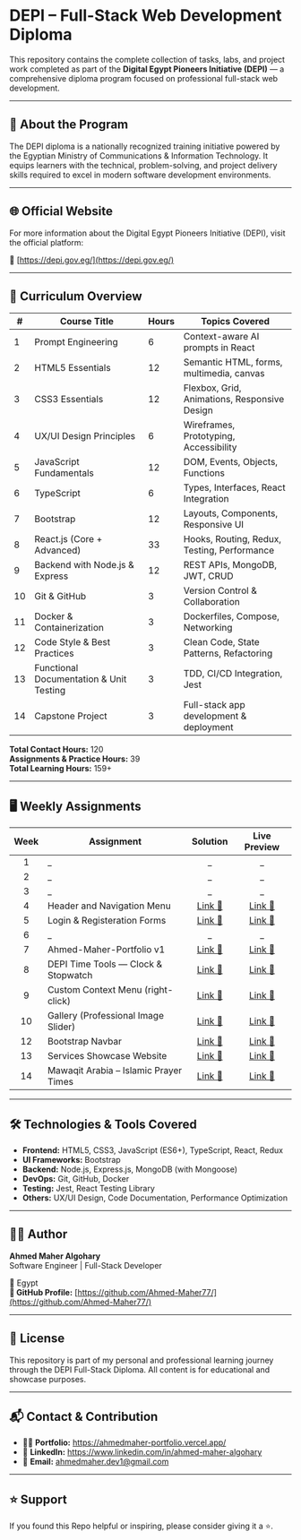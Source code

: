 # DEPI – Full-Stack Web Development Diploma

This repository contains the complete collection of tasks, labs, and project work completed as part of the **Digital Egypt Pioneers Initiative (DEPI)** — a comprehensive diploma program focused on professional full-stack web development.

---

## 🎯 About the Program

The DEPI diploma is a nationally recognized training initiative powered by the Egyptian Ministry of Communications & Information Technology. It equips learners with the technical, problem-solving, and project delivery skills required to excel in modern software development environments.

---

## 🌐 Official Website

For more information about the Digital Egypt Pioneers Initiative (DEPI), visit the official platform:

🔗 [https://depi.gov.eg/](https://depi.gov.eg/)

---

## 📘 Curriculum Overview

| #   | Course Title                               | Hours | Topics Covered |
|-----|--------------------------------------------|-------|----------------|
| 1   | Prompt Engineering                         | 6     | Context-aware AI prompts in React |
| 2   | HTML5 Essentials                           | 12    | Semantic HTML, forms, multimedia, canvas |
| 3   | CSS3 Essentials                            | 12    | Flexbox, Grid, Animations, Responsive Design |
| 4   | UX/UI Design Principles                    | 6     | Wireframes, Prototyping, Accessibility |
| 5   | JavaScript Fundamentals                    | 12    | DOM, Events, Objects, Functions |
| 6   | TypeScript                                 | 6     | Types, Interfaces, React Integration |
| 7   | Bootstrap                                  | 12    | Layouts, Components, Responsive UI |
| 8   | React.js (Core + Advanced)                 | 33    | Hooks, Routing, Redux, Testing, Performance |
| 9   | Backend with Node.js & Express             | 12    | REST APIs, MongoDB, JWT, CRUD |
| 10  | Git & GitHub                               | 3     | Version Control & Collaboration |
| 11  | Docker & Containerization                  | 3     | Dockerfiles, Compose, Networking |
| 12  | Code Style & Best Practices                | 3     | Clean Code, State Patterns, Refactoring |
| 13  | Functional Documentation & Unit Testing    | 3     | TDD, CI/CD Integration, Jest |
| 14  | Capstone Project                           | 3     | Full-stack app development & deployment |

**Total Contact Hours:** 120  
**Assignments & Practice Hours:** 39  
**Total Learning Hours:** 159+

---

## 🖥️ Weekly Assignments

| Week | Assignment | Solution | Live Preview |
|:----:|----------|:--------:|:------------:|
| 1   | _                         | _     | _ |
| 2   | _                           | _    | _ |
| 3   | _                            | _    | _ |
| 4   | Header and Navigation Menu                    | [Link 🔗](https://github.com/Ahmed-Maher77/DEPI-Assignments___Full-Stack-Web-Development/tree/main/Week-4%20-%20Header%20and%20Navigation%20Menu)     | [Link 🔗](https://ahmed-maher77.github.io/DEPI-Assignments___Full-Stack-Web-Development/Week-4%20-%20Header%20and%20Navigation%20Menu/) |
| 5   | Login & Registeration Forms                    | [Link 🔗](https://github.com/Ahmed-Maher77/DEPI-Assignments___Full-Stack-Web-Development/tree/main/Week-5%20-%20Login%20%26%20Registeration%20Forms)    | [Link 🔗](https://ahmed-maher77.github.io/DEPI-Assignments___Full-Stack-Web-Development/Week-5%20-%20Login%20&%20Registeration%20Forms/) |
| 6   | _                                 | _     | _ |
| 7   | Ahmed-Maher-Portfolio v1                                  | [Link 🔗](https://github.com/Ahmed-Maher77/DEPI-Assignments___Full-Stack-Web-Development/tree/main/Week-7%20-%20Ahmed-Maher-Portfolio%20v1)    | [Link 🔗](https://ahmed-maher77.github.io/Minimalfolio__Personal-Portfolio-Website/) |
| 8   | DEPI Time Tools — Clock & Stopwatch                 | [Link 🔗](https://github.com/Ahmed-Maher77/DEPI-Assignments___Full-Stack-Web-Development/tree/main/Week-8%20-%20DEPI%20Time%20Tools%20%E2%80%94%20Clock%20%26%20Stopwatch)    | [Link 🔗](https://ahmed-maher77.github.io/DEPI-Time-Tools__Clock-and-Stopwatch/) |
| 9   | Custom Context Menu (right-click)                 | [Link 🔗](https://github.com/Ahmed-Maher77/DEPI-Assignments___Full-Stack-Web-Development/tree/main/Week-9%20-%20Custom%20Context%20Menu%20(right-click))    | [Link 🔗](https://ahmed-maher77.github.io/DEPI-Assignments___Full-Stack-Web-Development/Week-9%20-%20Custom%20Context%20Menu%20(right-click)/) |
| 10  | Gallery (Professional Image Slider)                 | [Link 🔗](https://github.com/Ahmed-Maher77/DEPI-Assignments___Full-Stack-Web-Development/tree/main/Week-9%20-%20Gallery%20(Professional%20Image%20Slider))    | [Link 🔗](https://ahmed-maher77.github.io/Gallery___Professional-Image-Slider/) |
| 12  | Bootstrap Navbar                 | [Link 🔗](https://github.com/Ahmed-Maher77/Services-Showcase-Website)    | [Link 🔗](https://ahmed-maher77.github.io/Services-Showcase-Website/) |
| 13  | Services Showcase Website                 | [Link 🔗](https://github.com/Ahmed-Maher77/Services-Showcase-Website)    | [Link 🔗](https://ahmed-maher77.github.io/Services-Showcase-Website/) |
| 14  | Mawaqit Arabia – Islamic Prayer Times                 | [Link 🔗](https://github.com/Ahmed-Maher77/Mawaqit-Arabia___Islamic-Prayer-Times)    | [Link 🔗](https://ahmed-maher77.github.io/Mawaqit-Arabia___Islamic-Prayer-Times/) |
<!--
| 9   | Backend with Node.js & Express             | 12    | REST APIs, MongoDB, JWT, CRUD |
| 10  | Git & GitHub                               | 3     | Version Control & Collaboration |
| 11  | Docker & Containerization                  | 3     | Dockerfiles, Compose, Networking |
| 12  | Code Style & Best Practices                | 3     | Clean Code, State Patterns, Refactoring |
| 13  | Functional Documentation & Unit Testing    | 3     | TDD, CI/CD Integration, Jest |
| 14  | Capstone Project                           | 3     | Full-stack app development & deployment |
-->


---

## 🛠️ Technologies & Tools Covered

- **Frontend:** HTML5, CSS3, JavaScript (ES6+), TypeScript, React, Redux
- **UI Frameworks:** Bootstrap
- **Backend:** Node.js, Express.js, MongoDB (with Mongoose)
- **DevOps:** Git, GitHub, Docker
- **Testing:** Jest, React Testing Library
- **Others:** UX/UI Design, Code Documentation, Performance Optimization

---

## 👨‍💻 Author

**Ahmed Maher Algohary**  
Software Engineer | Full-Stack Developer  

📍 Egypt  
**🔗 GitHub Profile:** [https://github.com/Ahmed-Maher77/](https://github.com/Ahmed-Maher77/)

---

## 📄 License

This repository is part of my personal and professional learning journey through the DEPI Full-Stack Diploma. All content is for educational and showcase purposes.

<hr/>

## 📬 Contact & Contribution
- 🧑‍💻 **Portfolio:** <a href="https://ahmedmaher-portfolio.vercel.app/" title="See My Portfolio">https://ahmedmaher-portfolio.vercel.app/</a>
- 🔗 **LinkedIn:** <a href="https://www.linkedin.com/in/ahmed-maher-algohary" title="Contact via LinkedIn">https://www.linkedin.com/in/ahmed-maher-algohary</a>
- 📧 **Email:** <a href="mailto:ahmedmaher.dev1@gmail.com" title="Contact via Email">ahmedmaher.dev1@gmail.com</a>

---

## ⭐ Support

If you found this Repo helpful or inspiring, please consider giving it a ⭐. 


